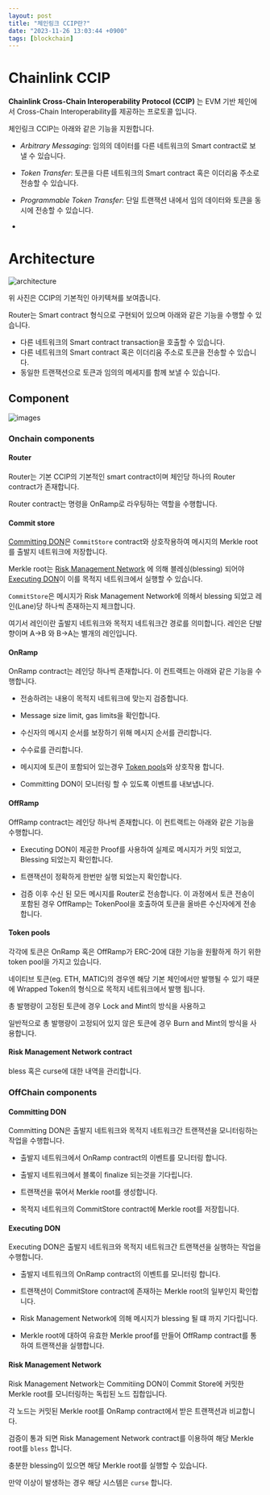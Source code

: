 ```yaml
---
layout: post
title: "체인링크 CCIP란?"
date: "2023-11-26 13:03:44 +0900"
tags: [blockchain]
---
```


# Chainlink CCIP

**Chainlink Cross-Chain Interoperability Protocol (CCIP)** 는 EVM 기반 체인에서 Cross-Chain Interoperability를 제공하는 프로토콜 입니다.

체인링크 CCIP는 아래와 같은 기능을 지원합니다.

- *Arbitrary Messaging*: 임의의 데이터를 다른 네트워크의 Smart contract로 보낼 수 있습니다. 
 
- *Token Transfer*: 토큰을 다른 네트워크의 Smart contract 혹은 이더리움 주소로 전송할 수 있습니다.

- *Programmable Token Transfer*: 단일 트랜잭션 내에서 임의 데이터와 토큰을 동시에 전송할 수 있습니다.
-

# Architecture 

![architecture](https://docs.chain.link/images/ccip/basic-architecture.png)

위 사진은 CCIP의 기본적인 아키텍쳐를 보여줍니다. 

Router는 Smart contract 형식으로 구현되어 있으며 아래와 같은 기능을 수행할 수 있습니다.

- 다른 네트워크의 Smart contract transaction을 호출할 수 있습니다. 
- 다른 네트워크의 Smart contract 혹은 이더리움 주소로 토큰을 전송할 수 있습니다.
- 동일한 트랜잭션으로 토큰과 임의의 메세지를 함께 보낼 수 있습니다.

## Component

![images](https://docs.chain.link/images/ccip/ccip-diagram-04_v04.webp)

### Onchain components

#### Router

Router는 기본 CCIP의 기본적인 smart contract이며 체인당 하나의 Router contract가 존재합니다.

Router contract는 명령을 OnRamp로 라우팅하는 역할을 수행합니다. 

#### Commit store

[Committing DON](#committing-don)은 `CommitStore` contract와 상호작용하여 메시지의 Merkle root를 출발지 네트워크에 저장합니다.

Merkle root는 [Risk Management Network](#risk-management-network) 에 의해 블레싱(blessing) 되어야 [Executing DON](#executing-don)이 이를 목적지 네트워크에서 실행할 수 있습니다.

`CommitStore`은 메시지가 Risk Management Network에 의해서 blessing 되었고 레인(Lane)당 하나씩 존재하는지 체크합니다.

여기서 레인이란 출발지 네트워크와 목적지 네트워크간 경로를 의미합니다. 레인은 단발향이며 A->B 와 B->A는 별개의 레인입니다.

#### OnRamp

OnRamp contract는 레인당 하나씩 존재합니다. 이 컨트랙트는 아래와 같은 기능을 수행합니다.

- 전송하려는 내용이 목적지 네트워크에 맞는지 검증합니다.

- Message size limit, gas limits을 확인합니다.

- 수신자의 메시지 순서를 보장하기 위해 메시지 순서를 관리합니다.

- 수수료를 관리합니다.

- 메시지에 토큰이 포함되어 있는경우 [Token pools](#token-pools)와 상호작용 합니다.

- Committing DON이 모니터링 할 수 있도록 이벤트를 내보냅니다.

#### OffRamp

OffRamp contract는 레인당 하나씩 존재합니다. 이 컨트랙트는 아래와 같은 기능을 수행합니다.

- Executing DON이 제공한 Proof를 사용하여 실제로 메시지가 커밋 되었고, Blessing 되었는지 확인합니다.

- 트랜잭션이 정확하게 한번만 실행 되었는지 확인합니다.

- 검증 이후 수신 된 모든 메시지를 Router로 전송합니다. 이 과정에서 토큰 전송이 포함된 경우 OffRamp는 TokenPool을 호출하여 토큰을 올바른 수신자에게 전송합니다. 

#### Token pools

각각에 토큰은 OnRamp 혹은 OffRamp가 ERC-20에 대한 기능을 원활하게 하기 위한 token pool을 가지고 있습니다. 

네이티브 토큰(eg. ETH, MATIC)의 경우엔 해당 기본 체인에서만 발행될 수 있기 때문에 Wrapped Token의 형식으로 목적지 네트워크에서 발행 됩니다.

총 발행량이 고정된 토큰에 경우 Lock and Mint의 방식을 사용하고 

일반적으로 총 발행량이 고정되어 있지 않은 토큰에 경우 Burn and Mint의 방식을 사용합니다. 

#### Risk Management Network contract

bless 혹은 curse에 대한 내역을 관리합니다. 

### OffChain components

#### Committing DON

Committing DON은 출발지 네트워크와 목적지 네트워크간 트랜잭션을 모니터링하는 작업을 수행합니다.

- 출발지 네트워크에서 OnRamp contract의 이벤트를 모니터링 합니다.

- 출발지 네트워크에서 블록이 finalize 되는것을 기다립니다.

- 트랜잭션을 묶어서 Merkle root를 생성합니다.

- 목적지 네트워크의 CommitStore contract에 Merkle root를 저장힙니다. 

#### Executing DON

Executing DON은 출발지 네트워크와 목적지 네트워크간 트랜잭션을 실행하는 작업을 수행합니다.

- 출발지 네트워크의 OnRamp contract의 이벤트를 모니터링 합니다.

- 트랜잭션이 CommitStore contract에 존재하는 Merkle root의 일부인지 확인합니다.

- Risk Management Network에 의해 메시지가 blessing 될 떄 까지 기다립니다.

- Merkle root에 대하여 유효한 Merkle proof를 만들어 OffRamp contract를 통하여 트랜잭션을 실행합니다. 

#### Risk Management Network

Risk Management Network는 Commitiing DON이 Commit Store에 커밋한 Merkle root를 모니터링하는 독립된 노드 집합입니다.

각 노드는 커밋된 Merkle root를 OnRamp contract에서 받은 트랜잭션과 비교합니다. 

검증이 통과 되면 Risk Management Network contract를 이용하여 해당 Merkle root를 `bless` 합니다.

충분한 blessing이 있으면 해당 Merkle root를 실행할 수 있습니다.

만약 이상이 발생하는 경우 해당 시스템은 `curse` 합니다.
